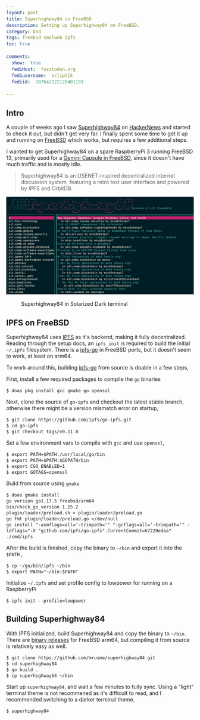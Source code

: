```yaml
---
layout: post
title: Superhighway84 on FreeBSD
description: Setting up Superhighway84 on FreeBSD.
category: bsd
tags: freebsd smolweb ipfs
toc: true

comments:
  show:  true
  fediHost:  fosstodon.org
  fediusername:  ecliptik
  fediid:  107642122120401193

---
```


## Intro

A couple of weeks ago I saw [Superhighway84](https://マリウス.com/superhighway84/) on [HackerNews](https://news.ycombinator.com/item?id=29698412) and started to check it out, but didn't get very far. I finally spent some time to get it up and running on [FreeBSD](https://www.freebsd.org) which works, but requires a few additional steps.

I wanted to get Superhighway84 on a spare RaspberryPi 3 running FreeBSD 13, primarily used for a [Gemini Capsule in FreeBSD](https://www.ecliptik.com/Gemini-Capsule-in-a-FreeBSD-Jail/), since it doesn't have much traffic and is mostly idle.

> Superhighway84 is an USENET-inspired decentralized internet discussion system, featuring a retro text user interface and powered by IPFS and OrbitDB.

![Superhighway84](/assets/images/posts/superhighway84/superhighway84.png)
<figure><figcaption>Superhighway84 in Solarized Dark terminal</figcaption></figure>

## IPFS on FreeBSD

Superhighway84 uses [IPFS](https://ipfs.io) as it's backend, making it fully decentralized. Reading through the setup docs, an `ipfs init` is required to build the initial `~/.ipfs` filesystem. There is a [ipfs-go](https://www.freshports.org/sysutils/ipfs-go/) in FreeBSD ports, but it doesn't seem to work, at least on arm64.

To work around this, building [ipfs-go](https://github.com/ipfs/go-ipfs) from source is doable in a few steps,

First, install a few required packages to compile the `go` binaries

```shell
$ doas pkg install gcc gmake go openssl
```

Next, clone the source of `go-ipfs` and checkout the latest stable branch, otherwise there might be a version mismatch error on startup,
```shell
$ git clone https://github.com/ipfs/go-ipfs.git
$ cd go-ipfs
$ git checkout tags/v0.11.0
```

Set a few environment vars to compile with `gcc` and use `openssl`,

```shell
$ export PATH=$PATH:/usr/local/go/bin
$ export PATH=$PATH:$GOPATH/bin
$ export CGO_ENABLED=1
$ export GOTAGS=openssl
```

Build from source using `gmake`

```shell
$ doas gmake install
go version go1.17.5 freebsd/arm64
bin/check_go_version 1.15.2
plugin/loader/preload.sh > plugin/loader/preload.go
go fmt plugin/loader/preload.go >/dev/null
go install "-asmflags=all='-trimpath='" "-gcflags=all='-trimpath='" -ldflags="-X "github.com/ipfs/go-ipfs".CurrentCommit=67220edaa" ./cmd/ipfs
```

After the build is finished, copy the binary to `~/bin` and export it into the `$PATH` ,

```shell
$ cp ~/go/bin/ipfs ~/bin
$ export PATH="~/bin:$PATH"
```

Initialize `~/.ipfs` and set profile config to lowpower for running on a RaspberryPi

```shell
$ ipfs init --profile=lowpower
```

## Building Superhighway84

With IPFS initialized, build Superhighway84 and copy the binary to `~/bin`. There are [binary releases](https://github.com/mrusme/superhighway84/releases/tag/v0.0.11) for FreeBSD arm64, but compiling it from source is relatively easy as well.

```shell
$ git clone https://github.com/mrusme/superhighway84.git
$ cd superhighway84
$ go build .
$ cp superhighway64 ~/bin
```

Start up `superhighway84`, and wait a few minutes to fully sync. Using a "light" terminal theme is not recommened as it's difficult to read, and I recommended switching to a darker terminal theme.

```shell
$ superhighway84
```
